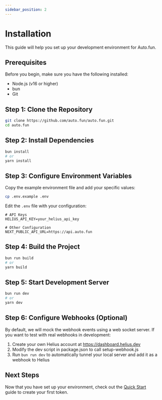 ```yaml
---
sidebar_position: 2
---
```


# Installation

This guide will help you set up your development environment for Auto.fun.

## Prerequisites

Before you begin, make sure you have the following installed:

- Node.js (v16 or higher)
- bun
- Git

## Step 1: Clone the Repository

```bash
git clone https://github.com/auto.fun/auto.fun.git
cd auto.fun
```

## Step 2: Install Dependencies

```bash
bun install
# or
yarn install
```

## Step 3: Configure Environment Variables

Copy the example environment file and add your specific values:

```bash
cp .env.example .env
```

Edit the `.env` file with your configuration:

```
# API Keys
HELIUS_API_KEY=your_helius_api_key

# Other Configuration
NEXT_PUBLIC_API_URL=https://api.auto.fun
```

## Step 4: Build the Project

```bash
bun run build
# or
yarn build
```

## Step 5: Start Development Server

```bash
bun run dev
# or
yarn dev
```

## Step 6: Configure Webhooks (Optional)

By default, we will mock the webhook events using a web socket server. If you want to test with real webhooks in development:

1. Create your own Helius account at https://dashboard.helius.dev
2. Modify the dev script in package.json to call setup-webhook.js
3. Run `bun run dev` to automatically tunnel your local server and add it as a webhook to Helius

## Next Steps

Now that you have set up your environment, check out the [Quick Start](./quickstart) guide to create your first token. 